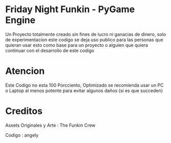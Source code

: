 # Friday Night Funkin - PyGame Engine 
Un Proyecto totalmente creado sin fines de lucro ni ganacias de dinero, solo de experimentacion
este codigo se deja uso publico para las personas que quieran usar esto como base para un proyecto
o alguien que quiera continuar con el desarrollo de este codigo 

# Atencion
Este Codigo no esta 100 Porcciento, Optimizado se recomienda usar un PC o Laptop al menos potente para evitar algunos daños
(si es que succeden) 

# Creditos
Assets Originales y Arte : The Funkin Crew 

Codigo : angely
